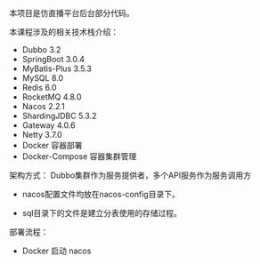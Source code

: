 本项目是仿直播平台后台部分代码。

本课程涉及的相关技术栈介绍：
- Dubbo 3.2
- SpringBoot 3.0.4
- MyBatis-Plus 3.5.3
- MySQL 8.0
- Redis 6.0
- RocketMQ 4.8.0
- Nacos 2.2.1
- ShardingJDBC 5.3.2
- Gateway 4.0.6
- Netty 3.7.0
- Docker 容器部署
- Docker-Compose 容器集群管理

架构方式：
Dubbo集群作为服务提供者，多个API服务作为服务调用方

- nacos配置文件均放在nacos-config目录下。

- sql目录下的文件是建立分表使用的存储过程。

部署流程：
- Docker 启动 nacos